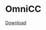 # OmniCC
[Download](https://github.com/Orbinya/World-of-Warcraft/raw/master/Addons/OmniCC/OmniCC.zip)
